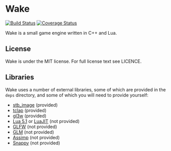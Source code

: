 # Wake

[![Build Status](https://travis-ci.org/redxdev/Wake.svg?branch=master)](https://travis-ci.org/redxdev/Wake)
[![Coverage Status](https://coveralls.io/repos/github/redxdev/Wake/badge.svg?branch=coverage)](https://coveralls.io/github/redxdev/Wake?branch=coverage)

Wake is a small game engine written in C++ and Lua.

## License

Wake is under the MIT license. For full license text see LICENCE.

## Libraries

Wake uses a number of external libraries, some of which are provided in the `deps` directory, and some of which you will
need to provide yourself:

* [stb_image](https://github.com/nothings/stb) (provided)
* [tclap](http://tclap.sourceforge.net/) (provided)
* [gl3w](https://github.com/skaslev/gl3w) (provided)
* [Lua 5.1](https://www.lua.org) or [LuaJIT](http://luajit.org/) (not provided)
* [GLFW](http://www.glfw.org/) (not provided)
* [GLM](http://glm.g-truc.net/) (not provided)
* [Assimp](http://assimp.org/) (not provided)
* [Snappy](https://google.github.io/snappy/) (not provided)